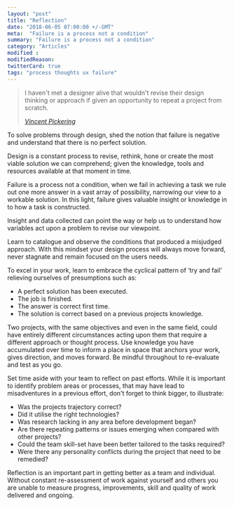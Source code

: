 ```yaml
---
layout: "post"
title: "Reflection"
date: "2018-06-05 07:00:00 +/-GMT"
meta:  "Failure is a process not a condition"
summary: "Failure is a process not a condition"
category: "Articles"
modified :
modifiedReason:
twitterCard: true
tags: "process thoughts ux failure"
---
```


<blockquote>
    <p>I haven't met a designer alive that wouldn't revise their design thinking or approach if given an opportunity to repeat a project from scratch.</p>
    <footer>
       <cite><a href="https://vincentp.me">Vincent Pickering</a></cite>
    </footer>
</blockquote>

To solve problems through design, shed the notion that failure is negative and understand that there is no perfect solution.

Design is a constant process to revise, rethink, hone or create the most viable solution we can comprehend; given the knowledge, tools and resources available at that moment in time.

Failure is a process not a condition, when we fail in achieving a task we rule out one more answer in a vast array of possibility, narrowing our view to a workable solution. In this light, failure gives valuable insight or knowledge in to how a task is constructed.

Insight and data collected can point the way or help us to understand how variables act upon a problem to revise our viewpoint.

Learn to catalogue and observe the conditions that produced a misjudged approach. With this mindset your design process will always move forward, never stagnate and remain focused on the users needs.

To excel in your work, learn to embrace the cyclical pattern of ‘try and fail’ relieving ourselves of presumptions such as:

- A perfect solution has been executed.
- The job is finished.
- The answer is correct first time.
- The solution is correct based on a previous projects knowledge.

Two projects, with the same objectives and even in the same field, could have entirely different circumstances acting upon them that require a different approach or thought process. Use knowledge you have accumulated over time to inform a place in space that anchors your work, gives direction, and moves forward. Be mindful throughout to re-evaluate and test as you go.

Set time aside with your team to reflect on past efforts. While it is important to identify problem areas or processes, that may have lead to misadventures in a previous effort, don't forget to think bigger, to illustrate:

- Was the projects trajectory correct?
- Did it utilise the right technologies?
- Was research lacking in any area before development began?
- Are there repeating patterns or issues emerging when compared with other projects?
- Could the team skill-set have been better tailored to the tasks required?
- Were there any personality conflicts during the project that need to be remedied?

Reflection is an important part in getting better as a team and individual. Without constant re-assessment of work against yourself and others you are unable to measure progress, improvements, skill and quality of work delivered and ongoing.
